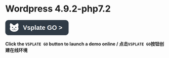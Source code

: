 # Wordpress 4.9.2-php7.2

<a href="https://www.vsplate.com/?docker-compose=https://github.com/vsplate/dcenvs/wordpress/4.9.2-php7.2"><img alt="VSPLATE GO" src="https://raw.githubusercontent.com/vsplate/images/master/vsgo_btn.png" width="200px"></a>

**Click the `VSPLATE GO` button to launch a demo online / 点击`VSPLATE GO`按钮创建在线环境**
